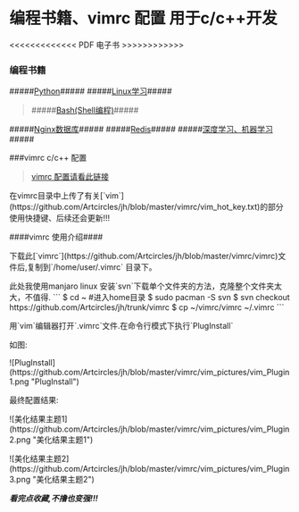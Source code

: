 # 编程书籍、vimrc 配置 用于c/c++开发 #

<<<<<<<<<<<<< PDF 电子书 >>>>>>>>>>>>
### 编程书籍 ###


#####[Python](https://github.com/Artcircles/jh/tree/master/python)#####
#####[Linux学习](https://github.com/Artcircles/jh/tree/master/linux)#####

> #####[Bash(Shell编程)](https://github.com/Artcircles/jh/tree/master/bash)#####

#####[Nginx数据库](https://github.com/Artcircles/jh/tree/master/nginx)#####
#####[Redis](https://github.com/Artcircles/jh/tree/master/redis)#####
#####[深度学习、机器学习](https://github.com/Artcircles/jh/tree/master/Deep_learning)#####

###vimrc c/c++ 配置
> [vimrc 配置请看此链接](https://github.com/Artcircles/jh/tree/master/vimrc)

<p>在vimrc目录中上传了有关[`vim`](https://github.com/Artcircles/jh/blob/master/vimrc/vim_hot_key.txt)的部分使用快捷键、后续还会更新!!!<p>

####vimrc 使用介绍####
<p>下载此[`vimrc`](https://github.com/Artcircles/jh/blob/master/vimrc/vimrc)文件后,复制到`/home/user/.vimrc` 目录下。<p>
<p>此处我使用manjaro linux 安装`svn`下载单个文件夹的方法，克隆整个文件夹太大，不值得.
```
$ cd ~ #进入home目录
$ sudo pacman -S svn 
$ svn checkout https://github.com/Artcircles/jh/trunk/vimrc
$ cp ~/vimrc/vimrc ~/.vimrc
```

<P>用`vim`编辑器打开`.vimrc`文件.在命令行模式下执行`PlugInstall`
<p>如图:<p>
![PlugInstall](https://github.com/Artcircles/jh/blob/master/vimrc/vim_pictures/vim_Plugin1.png "PlugInstall")

<p>最终配置结果:<p>
<p>![美化结果主题1](https://github.com/Artcircles/jh/blob/master/vimrc/vim_pictures/vim_Plugin2.png "美化结果主题1")<p>
<p>![美化结果主题2](https://github.com/Artcircles/jh/blob/master/vimrc/vim_pictures/vim_Plugin3.png "美化结果主题2")<p>

<strong><em> 看完点收藏,不撸也变强!!! </strong></em>

